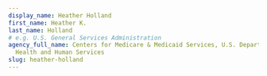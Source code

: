 ```yaml
---
display_name: Heather Holland
first_name: Heather K.
last_name: Holland
# e.g. U.S. General Services Administration
agency_full_name: Centers for Medicare & Medicaid Services, U.S. Department of
  Health and Human Services
slug: heather-holland
---
```

